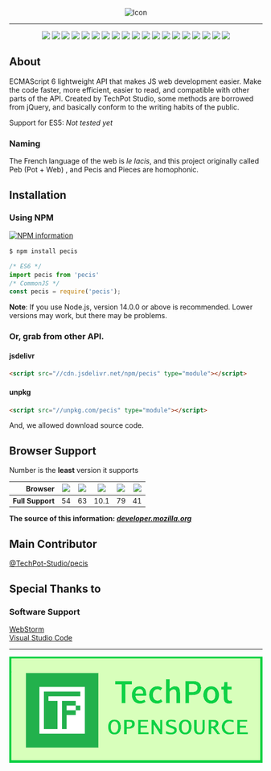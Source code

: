 <p align="center">
<img src="https://cdn.jsdelivr.net/gh/TechPot-Studio/Pecis/assets/Pecis.png" alt="Icon" 
width="300"/>
</p>

---

<p align="center">
  <a href="https://github.com/TechPot-Studio/Pecis/commits/master" title="Commit Activity"><img src="https://img.shields.io/github/commit-activity/m/TechPot-Studio/Pecis?logo=git&logoColor=white&style=flat-square" /></a>
  <a href="https://www.codacy.com/gh/TechPot-Studio/Pecis/dashboard?utm_source=github.com&amp;utm_medium=referral&amp;utm_content=TechPot-Studio/Pecis&amp;utm_campaign=Badge_Grade" title="Codacy"><img src="https://img.shields.io/codacy/grade/3cf32c2b188944b7bd1359d4d5a4cc7d?logo=codacy&style=flat-square" /></a>
  <a href="//github.com/TechPot-Studio/Pecis/stargazers" title="Stars"><img src="https://img.shields.io/github/stars/TechPot-Studio/Pecis?logo=github&style=flat-square" /></a>
  <a href="//github.com/TechPot-Studio/Pecis/issues" title="Issues"><img src="https://img.shields.io/github/issues/TechPot-Studio/Pecis?logo=github&style=flat-square" /></a>
  <a href="//github.com/TechPot-Studio/Pecis/pulls" title="Pull Requests"><img src="https://img.shields.io/github/issues-pr/TechPot-Studio/Pecis?logo=github&style=flat-square" /></a>
  <a href="//github.com/TechPot-Studio/Pecis/network/members" title="Forks"><img src="https://img.shields.io/github/forks/TechPot-Studio/Pecis?logo=github&style=flat-square" /></a>
  <a href="https://www.npmjs.com/package/pecis" title="NPM Version"><img src="https://img.shields.io/npm/v/pecis?logo=npm&style=flat-square" /></a>
  <a href="https://www.npmjs.com/package/pecis" title="NPM Downloads"><img src="https://img.shields.io/npm/dw/pecis?logo=npm&style=flat-square" /></a>
  <a title="jsdelivr hits"><img src="https://img.shields.io/jsdelivr/npm/hw/pecis?label=jsdelivr%20hits&logo=jsdelivr&logoColor=white&style=flat-square" /></a>
  <a href="./LICENSE" title="License"><img src="https://img.shields.io/github/license/TechPot-Studio/Pecis?style=flat-square" /></a>
  <a href="https://discord.gg/EvsaWcB" title="Chat"><img src="https://img.shields.io/discord/711002879670091868?logo=discord&logoColor=fff&style=flat-square" /></a>
  <a href="" title="Contributors"><img src="https://img.shields.io/github/contributors-anon/TechPot-Studio/pecis?logo=github&style=flat-square" /></a>
  <a href="//github.com/TechPot-Studio/Pecis/releases" title="Lastest Release"><img src="https://img.shields.io/github/v/release/TechPot-Studio/pecis?label=lastest%20release&style=flat-square" /></a>
  <a href="//github.com/TechPot-Studio/Pecis/releases" title="Lastest Pre-Release"><img src="https://img.shields.io/github/v/release/TechPot-Studio/pecis?include_prereleases&label=lastest%20prerelease&style=flat-square" /></a>
  <a href="//github.com/TechPot-Studio/Pecis/releases" title="Commits Since Latest Release"><img src="https://img.shields.io/github/commits-since/TechPot-Studio/Pecis/latest/master?include_prereleases&logo=github&style=flat-square" /></a>
  <a href="src/Pecis" title="Size"><img src="https://img.shields.io/github/size/TechPot-Studio/Pecis/src/pecis.js?style=flat-square" /></a>
  <a href="./dist/pecis.min.js" title="Minified Size"><img src="https://img.shields.io/github/size/TechPot-Studio/Pecis/dist/pecis.min.js?label=minified%20size&style=flat-square" /></a>
  <a title="Node.js Version"><img src="https://img.shields.io/static/v1?label=Node.js%20version&message=12&color=informational&logo=node.js&style=flat-square&logoColor=white" /></a>
  <a title="ECMAScript Version"><img src="https://img.shields.io/static/v1?label=ECMAScript%20version&message=6&color=informational&logo=JavaScript&style=flat-square&logoColor=white" /></a>
</p>

## About
ECMAScript 6 lightweight API that makes JS web development easier. Make the code faster, more efficient, easier to read, and compatible with other parts of the API. Created by TechPot Studio, some methods are borrowed from jQuery, and basically conform to the writing habits of the public.

Support for ES5: *Not tested yet*
### Naming
The French language of the web is *le lacis*, and this project originally called Peb (Pot + Web) , and Pecis and Pieces are homophonic.

## Installation
### Using **NPM**
[![NPM information](https://nodei.co/npm/pecis.png?compact=true)](https://www.npmjs.com/package/pecis)

```shell
$ npm install pecis
```
```javascript
/* ES6 */
import pecis from 'pecis'
/* CommonJS */
const pecis = require('pecis');
```
**Note**: If you use Node.js, version 14.0.0 or above is recommended. Lower versions may work, but there may be problems.

### Or, grab from other API.
#### jsdelivr
```html
<script src="//cdn.jsdelivr.net/npm/pecis" type="module"></script>
```
#### unpkg
```html
<script src="//unpkg.com/pecis" type="module"></script>
```

And, we allowed download source code.
## Browser Support
Number is the **least** version it supports

| Browser | <img src="https://cdn.jsdelivr.net/gh/TechPot-Studio/svg-gallery/chrome.svg" width="30" /> | <img src="https://cdn.jsdelivr.net/gh/TechPot-Studio/svg-gallery/firefox.svg" width="30" /> | <img src="https://cdn.jsdelivr.net/gh/TechPot-Studio/svg-gallery/safari.svg" width="30" /> | <img src="https://cdn.jsdelivr.net/gh/TechPot-Studio/svg-gallery/edge.svg" width="30" /> | <img src="https://cdn.jsdelivr.net/gh/TechPot-Studio/svg-gallery/opera.svg" width="30" /> |
|---: | :---: | :---: | :---: | :---: | :---: |
| **Full Support** | 54 | 63 | 10.1 | 79 | 41 |

**The source of this information: [*developer.mozilla.org*](//developer.mozilla.org)**

## Main Contributor
[@TechPot-Studio/pecis](https://github.com/orgs/TechPot-Studio/teams/pecis)

## Special Thanks to
### Software Support
[WebStorm](https://www.jetbrains.com/webstorm/)  
[Visual Studio Code](https://visualstudio.com)   

---

<img src="./assets/studio_banner.png" alt="Studio banner" />
